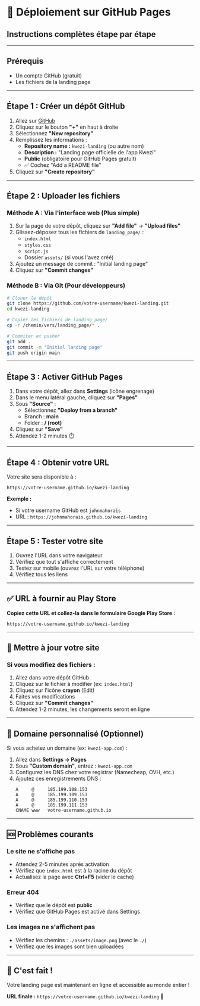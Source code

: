 # 📘 Déploiement sur GitHub Pages

## Instructions complètes étape par étape

---

## Prérequis

- Un compte GitHub (gratuit)
- Les fichiers de la landing page

---

## Étape 1 : Créer un dépôt GitHub

1. Allez sur [GitHub](https://github.com)
2. Cliquez sur le bouton **"+"** en haut à droite
3. Sélectionnez **"New repository"**
4. Remplissez les informations :
   - **Repository name :** `kwezi-landing` (ou autre nom)
   - **Description :** "Landing page officielle de l'app Kwezi"
   - **Public** (obligatoire pour GitHub Pages gratuit)
   - ✅ Cochez "Add a README file"
5. Cliquez sur **"Create repository"**

---

## Étape 2 : Uploader les fichiers

### Méthode A : Via l'interface web (Plus simple)

1. Sur la page de votre dépôt, cliquez sur **"Add file"** → **"Upload files"**
2. Glissez-déposez tous les fichiers de `landing_page/` :
   - `index.html`
   - `styles.css`
   - `script.js`
   - Dossier `assets/` (si vous l'avez créé)
3. Ajoutez un message de commit : "Initial landing page"
4. Cliquez sur **"Commit changes"**

### Méthode B : Via Git (Pour développeurs)

```bash
# Cloner le dépôt
git clone https://github.com/votre-username/kwezi-landing.git
cd kwezi-landing

# Copier les fichiers de landing_page/
cp -r /chemin/vers/landing_page/* .

# Commiter et pusher
git add .
git commit -m "Initial landing page"
git push origin main
```

---

## Étape 3 : Activer GitHub Pages

1. Dans votre dépôt, allez dans **Settings** (icône engrenage)
2. Dans le menu latéral gauche, cliquez sur **"Pages"**
3. Sous **"Source"** :
   - Sélectionnez **"Deploy from a branch"**
   - Branch : **main**
   - Folder : **/ (root)**
4. Cliquez sur **"Save"**
5. Attendez 1-2 minutes ⏱️

---

## Étape 4 : Obtenir votre URL

Votre site sera disponible à :

```
https://votre-username.github.io/kwezi-landing
```

**Exemple :**
- Si votre username GitHub est `johnmahorais`
- URL : `https://johnmahorais.github.io/kwezi-landing`

---

## Étape 5 : Tester votre site

1. Ouvrez l'URL dans votre navigateur
2. Vérifiez que tout s'affiche correctement
3. Testez sur mobile (ouvrez l'URL sur votre téléphone)
4. Vérifiez tous les liens

---

## ✅ URL à fournir au Play Store

**Copiez cette URL et collez-la dans le formulaire Google Play Store :**

```
https://votre-username.github.io/kwezi-landing
```

---

## 🔄 Mettre à jour votre site

### Si vous modifiez des fichiers :

1. Allez dans votre dépôt GitHub
2. Cliquez sur le fichier à modifier (ex: `index.html`)
3. Cliquez sur l'icône **crayon** (Edit)
4. Faites vos modifications
5. Cliquez sur **"Commit changes"**
6. Attendez 1-2 minutes, les changements seront en ligne

---

## 📌 Domaine personnalisé (Optionnel)

Si vous achetez un domaine (ex: `kwezi-app.com`) :

1. Allez dans **Settings → Pages**
2. Sous **"Custom domain"**, entrez : `kwezi-app.com`
3. Configurez les DNS chez votre registrar (Namecheap, OVH, etc.)
4. Ajoutez ces enregistrements DNS :
   ```
   A     @     185.199.108.153
   A     @     185.199.109.153
   A     @     185.199.110.153
   A     @     185.199.111.153
   CNAME www   votre-username.github.io
   ```

---

## 🆘 Problèmes courants

### Le site ne s'affiche pas
- Attendez 2-5 minutes après activation
- Vérifiez que `index.html` est à la racine du dépôt
- Actualisez la page avec **Ctrl+F5** (vider le cache)

### Erreur 404
- Vérifiez que le dépôt est **public**
- Vérifiez que GitHub Pages est activé dans Settings

### Les images ne s'affichent pas
- Vérifiez les chemins : `./assets/image.png` (avec le `./`)
- Vérifiez que les images sont bien uploadées

---

## 🎉 C'est fait !

Votre landing page est maintenant en ligne et accessible au monde entier !

**URL finale :** `https://votre-username.github.io/kwezi-landing` 🚀
